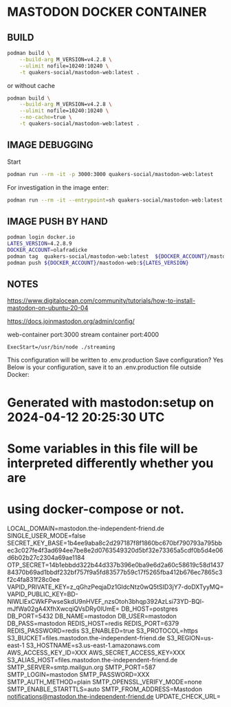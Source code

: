MASTODON DOCKER CONTAINER
=========================


BUILD
-----

```bash
podman build \
	--build-arg M_VERSION=v4.2.8 \
	--ulimit nofile=10240:10240 \
	-t quakers-social/mastodon-web:latest .
```

or without cache

```bash
podman build \
	--build-arg M_VERSION=v4.2.8 \
	--ulimit nofile=10240:10240 \
	--no-cache=true \
    -t quakers-social/mastodon-web:latest .
```

IMAGE DEBUGGING
---------------

Start

```bash
podman run --rm -it -p 3000:3000 quakers-social/mastodon-web:latest
```


For investigation in the image enter:

```bash
podman run --rm -it --entrypoint=sh quakers-social/mastodon-web:latest
```

IMAGE PUSH BY HAND
------------------

```bash
podman login docker.io
LATES_VERSION=4.2.8.9
DOCKER_ACCOUNT=olafradicke
podman tag  quakers-social/mastodon-web:latest  ${DOCKER_ACCOUNT}/mastodon-web:${LATES_VERSION}
podman push ${DOCKER_ACCOUNT}/mastodon-web:${LATES_VERSION}
```



NOTES
-----

https://www.digitalocean.com/community/tutorials/how-to-install-mastodon-on-ubuntu-20-04

https://docs.joinmastodon.org/admin/config/

web-container port:3000
stream container port:4000



```
ExecStart=/usr/bin/node ./streaming
```


This configuration will be written to .env.production
Save configuration? Yes
Below is your configuration, save it to an .env.production file outside Docker:

# Generated with mastodon:setup on 2024-04-12 20:25:30 UTC

# Some variables in this file will be interpreted differently whether you are
# using docker-compose or not.

LOCAL_DOMAIN=mastodon.the-independent-friend.de
SINGLE_USER_MODE=false
SECRET_KEY_BASE=1b4ee9aba8c2d297187f8f1860bc670bf790793a795bbec3c027fe4f3ad694ee7be8e2d0763549320d5bf32e73365a5cdf0b5d4e06d6b02b27c2304a69ae1184
OTP_SECRET=14b1ebbdd322b44d337b396e0ba9e6d2a60c58619c58d143784370b69ad1bbdf232bf757f9a5fd83577b59c17f5265fba412b676ec7865c3f2c4fa831f28c0ee
VAPID_PRIVATE_KEY=z_qGhzPeqjaDz1GldcNtz0wQ5tSID3jY7-doDXTyyMQ=
VAPID_PUBLIC_KEY=BD-NlWLlExCWkFPwseSkdU9nHVEF_nzsOtoh3bhqp392AzLsi73YD-BQl-mJfWa02gA4XfhXwcqiQVsDRy0IUmE=
DB_HOST=postgres
DB_PORT=5432
DB_NAME=mastodon
DB_USER=mastodon
DB_PASS=mastodon
REDIS_HOST=redis
REDIS_PORT=6379
REDIS_PASSWORD=redis
S3_ENABLED=true
S3_PROTOCOL=https
S3_BUCKET=files.mastodon.the-independent-friend.de
S3_REGION=us-east-1
S3_HOSTNAME=s3.us-east-1.amazonaws.com
AWS_ACCESS_KEY_ID=XXX
AWS_SECRET_ACCESS_KEY=XXX
S3_ALIAS_HOST=files.mastodon.the-independent-friend.de
SMTP_SERVER=smtp.mailgun.org
SMTP_PORT=587
SMTP_LOGIN=mastodon
SMTP_PASSWORD=XXX
SMTP_AUTH_METHOD=plain
SMTP_OPENSSL_VERIFY_MODE=none
SMTP_ENABLE_STARTTLS=auto
SMTP_FROM_ADDRESS=Mastodon <notifications@mastodon.the-independent-friend.de>
UPDATE_CHECK_URL=